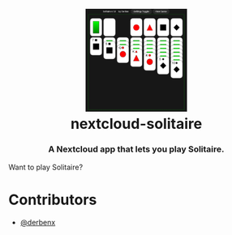 <h1 align="center"><br>
  <a href="https://github.com/derbenx/nextcloud-solitaire">
  <img src="https://raw.githubusercontent.com/derbenx/nextcloud-solitaire/master/Solitaire.png" alt="derbenx/nextcloud-solitaire" width="200"></a>
  <br>nextcloud-solitaire
</h1>
<h3 align="center">A Nextcloud app that lets you play Solitaire.</h3>

Want to play Solitaire?

# Contributors
- [@derbenx](https://github.com/derbenx)
